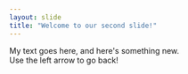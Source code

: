 ```yaml
---
layout: slide
title: "Welcome to our second slide!"
---
```

My text goes here, and here's something new.<br>
Use the left arrow to go back!
